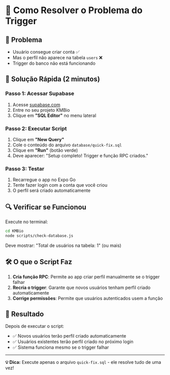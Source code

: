 # 🔧 Como Resolver o Problema do Trigger

## 🎯 Problema
- Usuário consegue criar conta ✅
- Mas o perfil não aparece na tabela `users` ❌
- Trigger do banco não está funcionando

## 🚀 Solução Rápida (2 minutos)

### **Passo 1: Acessar Supabase**
1. Acesse [supabase.com](https://supabase.com)
2. Entre no seu projeto KMBio
3. Clique em **"SQL Editor"** no menu lateral

### **Passo 2: Executar Script**
1. Clique em **"New Query"**
2. Cole o conteúdo do arquivo `database/quick-fix.sql`
3. Clique em **"Run"** (botão verde)
4. Deve aparecer: "Setup completo! Trigger e função RPC criados."

### **Passo 3: Testar**
1. Recarregue o app no Expo Go
2. Tente fazer login com a conta que você criou
3. O perfil será criado automaticamente

## 🔍 Verificar se Funcionou

Execute no terminal:
```bash
cd KMBio
node scripts/check-database.js
```

Deve mostrar: "Total de usuários na tabela: 1" (ou mais)

## 🛠️ O que o Script Faz

1. **Cria função RPC**: Permite ao app criar perfil manualmente se o trigger falhar
2. **Recria o trigger**: Garante que novos usuários tenham perfil criado automaticamente
3. **Corrige permissões**: Permite que usuários autenticados usem a função

## 🎉 Resultado

Depois de executar o script:
- ✅ Novos usuários terão perfil criado automaticamente
- ✅ Usuários existentes terão perfil criado no próximo login
- ✅ Sistema funciona mesmo se o trigger falhar

---

**💡 Dica:** Execute apenas o arquivo `quick-fix.sql` - ele resolve tudo de uma vez!